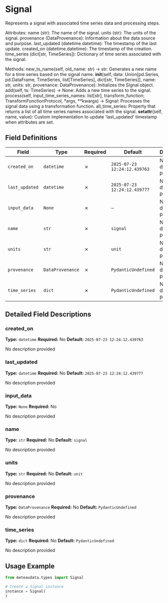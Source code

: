 # Signal

Represents a signal with associated time series data and processing steps.

Attributes:
    name (str): The name of the signal.
    units (str): The units of the signal.
    provenance (DataProvenance): Information about the data source and purpose.
    last_updated (datetime.datetime): The timestamp of the last update.
    created_on (datetime.datetime): The timestamp of the creation.
    time_series (dict[str, TimeSeries]): Dictionary of time series associated with the signal.

Methods:
    new_ts_name(self, old_name: str) -> str: Generates a new name for a time series based on the signal name.
    __init__(self, data: Union[pd.Series, pd.DataFrame, TimeSeries, list[TimeSeries], dict[str, TimeSeries]],
             name: str, units: str, provenance: DataProvenance): Initializes the Signal object.
    add(self, ts: TimeSeries) -> None: Adds a new time series to the signal.
    process(self, input_time_series_names: list[str], transform_function: TransformFunctionProtocol, *args, **kwargs) -> Signal:
        Processes the signal data using a transformation function.
    all_time_series: Property that returns a list of all time series names associated with the signal.
    __setattr__(self, name, value): Custom implementation to update 'last_updated' timestamp when attributes are set.

## Field Definitions

| Field | Type | Required | Default | Description |
|-------|------|----------|---------|-------------|
| `created_on` | `datetime` | ✗ | `2025-07-23 12:24:12.439763` | No description provided |
| `last_updated` | `datetime` | ✗ | `2025-07-23 12:24:12.439777` | No description provided |
| `input_data` | `None` | ✗ | `—` | No description provided |
| `name` | `str` | ✗ | `signal` | No description provided |
| `units` | `str` | ✗ | `unit` | No description provided |
| `provenance` | `DataProvenance` | ✗ | `PydanticUndefined` | No description provided |
| `time_series` | `dict` | ✗ | `PydanticUndefined` | No description provided |

## Detailed Field Descriptions

### created_on

**Type:** `datetime`
**Required:** No
**Default:** `2025-07-23 12:24:12.439763`

No description provided

### last_updated

**Type:** `datetime`
**Required:** No
**Default:** `2025-07-23 12:24:12.439777`

No description provided

### input_data

**Type:** `None`
**Required:** No

No description provided

### name

**Type:** `str`
**Required:** No
**Default:** `signal`

No description provided

### units

**Type:** `str`
**Required:** No
**Default:** `unit`

No description provided

### provenance

**Type:** `DataProvenance`
**Required:** No
**Default:** `PydanticUndefined`

No description provided

### time_series

**Type:** `dict`
**Required:** No
**Default:** `PydanticUndefined`

No description provided

## Usage Example

```python
from meteaudata.types import Signal

# Create a Signal instance
instance = Signal(
)
```
